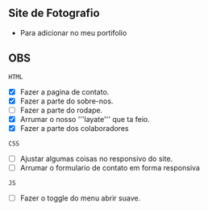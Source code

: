 ## Site de Fotografio

- Para adicionar no meu portifolio

## OBS

`HTML`

- [x] Fazer a pagina de contato.
- [x] Fazer a parte do sobre-nos.
- [ ] Fazer a parte do rodape.
- [x] Arrumar o nosso '''layate''' que ta feio.
- [x] Fazer a parte dos colaboradores

`CSS`

- [ ] Ajustar algumas coisas no responsivo do site.
- [ ] Arrumar o formulario de contato em forma responsiva

`JS`

- [ ] Fazer o toggle do menu abrir suave.